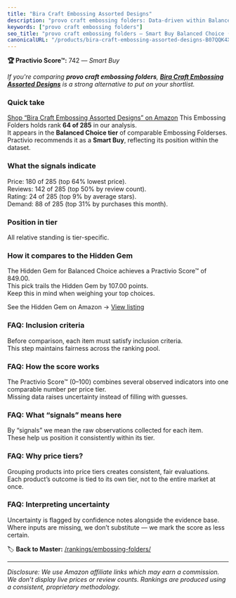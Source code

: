 ```yaml
---
title: "Bira Craft Embossing Assorted Designs"
description: "provo craft embossing folders: Data-driven within Balanced Choice ranking using the Practivio Score™. Positioned by quality, value, demand, findability, moment…"
keywords: ["provo craft embossing folders"]
seo_title: "provo craft embossing folders — Smart Buy Balanced Choice (2025)"
canonicalURL: "/products/bira-craft-embossing-assorted-designs-B07QQK4XLQ/"
---
```


**🏆 Practivio Score™:** 742 — _Smart Buy_


*If you're comparing **provo craft embossing folders**, **[Bira Craft Embossing Assorted Designs](https://www.amazon.com/dp/B07QQK4XLQ?tag=practivio-20)** is a strong alternative to put on your shortlist.*
### Quick take
[Shop “Bira Craft Embossing Assorted Designs” on Amazon](https://www.amazon.com/dp/B07QQK4XLQ?tag=practivio-20)
This Embossing Folders holds rank **64 of 285** in our analysis.  
It appears in the **Balanced Choice tier** of comparable Embossing Folderses.  
Practivio recommends it as a **Smart Buy**, reflecting its position within the dataset.

### What the signals indicate
Price: 180 of 285 (top 64% lowest price).  
Reviews: 142 of 285 (top 50% by review count).  
Rating: 24 of 285 (top 9% by average stars).  
Demand: 88 of 285 (top 31% by purchases this month).

### Position in tier
All relative standing is tier-specific.

### How it compares to the Hidden Gem
The Hidden Gem for Balanced Choice achieves a Practivio Score™ of 849.00.  
This pick trails the Hidden Gem by 107.00 points.  
Keep this in mind when weighing your top choices.  

See the Hidden Gem on Amazon → [View listing](https://www.amazon.com/dp/B0006HXBSU?tag=practivio-20)

### FAQ: Inclusion criteria
Before comparison, each item must satisfy inclusion criteria.  
This step maintains fairness across the ranking pool.

### FAQ: How the score works
The Practivio Score™ (0–100) combines several observed indicators into one comparable number per price tier.  
Missing data raises uncertainty instead of filling with guesses.

### FAQ: What “signals” means here
By “signals” we mean the raw observations collected for each item.  
These help us position it consistently within its tier.

### FAQ: Why price tiers?
Grouping products into price tiers creates consistent, fair evaluations.  
Each product’s outcome is tied to its own tier, not to the entire market at once.

### FAQ: Interpreting uncertainty
Uncertainty is flagged by confidence notes alongside the evidence base.  
Where inputs are missing, we don’t substitute — we mark the score as less certain.


🏷️ **Back to Master:** [/rankings/embossing-folders/](/rankings/embossing-folders/)

---
_Disclosure: We use Amazon affiliate links which may earn a commission. We don’t display live prices or review counts. Rankings are produced using a consistent, proprietary methodology._
